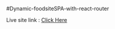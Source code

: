 #Dynamic-foodsiteSPA-with-react-router

Live site link : <a href="https://flamboyant-cray-ff6957.netlify.app/about">Click Here</a>
